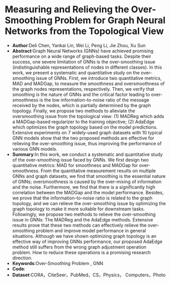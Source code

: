 # Measuring and Relieving the Over-Smoothing Problem for Graph Neural Networks from the Topological View
* **Author**:Deli Chen, Yankai Lin, Wei Li, Peng Li, Jie Zhou, Xu Sun
* **Abstract**:Graph Neural Networks (GNNs) have achieved promising performance on a wide range of graph-based tasks. Despite their success, one severe limitation of GNNs is the over-smoothing issue (indistinguishable representations of nodes in different classes). In this work, we present a systematic and quantitative study on the over-smoothing issue of GNNs. First, we introduce two quantitative metrics, MAD and MADGap, to measure the smoothness and oversmoothness of the graph nodes representations, respectively. Then, we verify that smoothing is the nature of GNNs and the critical factor leading to over-smoothness is the low information-to-noise ratio of the message received by the nodes, which is partially determined by the graph topology. Finally, we propose two methods to alleviate the oversmoothing issue from the topological view: (1) MADReg which adds a MADGap-based regularizer to the training objective; (2) AdaEdge which optimizes the graph topology based on the model predictions. Extensive experiments on 7 widely-used graph datasets with 10 typical GNN models show that the two proposed methods are effective for relieving the over-smoothing issue, thus improving the performance of various GNN models.
* **Summary**:In this work, we conduct a systematic and quantitative study of the over-smoothing issue faced by GNNs. We first design two quantitative metrics: MAD for smoothness and MADGap for over-smoothness. From the quantitative measurement results on multiple GNNs and graph datasets, we find that smoothing is the essential nature of GNNs; oversmoothness is caused by the over-mixing of information and the noise. Furthermore, we find that there is a significantly high correlation between the MADGap and the model performance. Besides, we prove that the information-to-noise ratio is related to the graph topology, and we can relieve the over-smoothing issue by optimizing the graph topology to make it more suitable for downstream tasks. Followingly, we propose two methods to relieve the over-smoothing issue in GNNs: The MADReg and the AdaEdge methods. Extensive results prove that these two methods can effectively relieve the over-smoothing problem and improve model performance in general situations. Although we have shown optimizing graph topology is an effective way of improving GNNs performance, our proposed AdaEdge method still suffers from the wrong graph adjustment operation problem. How to reduce these operations is a promising research direction.
* **Keywords**:Over-Smoothing Problem , GNN
* **Code**:
* **Dataset**:CORA，CiteSeer，PubMed，CS，Physics， Computers，Photo
